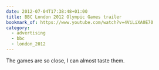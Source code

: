 ```yaml
---
date: 2012-07-04T17:38:48+01:00
title: BBC London 2012 Olympic Games trailer
bookmark_of: https://www.youtube.com/watch?v=4ViLiXA0E70
category:
  - advertising
  - bbc
  - london_2012
---
```


The games are so close, I can almost taste them.
